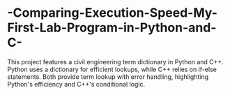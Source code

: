 # -Comparing-Execution-Speed-My-First-Lab-Program-in-Python-and-C-
This project features a civil engineering term dictionary in Python and C++. Python uses a dictionary for efficient lookups, while C++ relies on if-else statements. Both provide term lookup with error handling, highlighting Python's efficiency and C++'s conditional logic.
